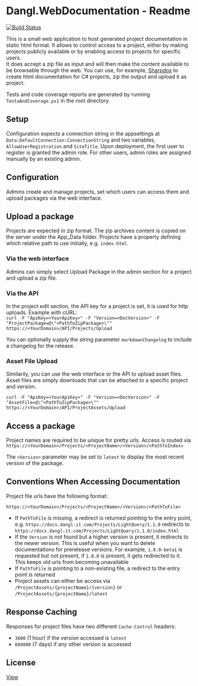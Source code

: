 # Dangl.WebDocumentation - Readme
[![Build Status](https://jenkins.dangl.me/buildStatus/icon?job=WebDocu/master)](https://jenkins.dangl.me/job/WebDocu/job/master/)


This is a small web application to host generated project documentation in static html format. It allows to control access to a project, either by making projects publicly available or by enabling access to projects for specific users.  
It does accept a zip file as input and will then make the content available to be browsable through the web. You can use, for example, [Sharpdox](https://github.com/Geaz/sharpDox) to create html documentation for C# projects, zip the output and upload it as project.

Tests and code coverage reports are generated by running `TestaAndCoverage.ps1` in the root directory.

## Setup

Configuration expects a connection string in the appsettings at `Data:DefaultConnection:ConnectionString` and two variables, `AllowUserRegistration` and `SiteTitle`. Upon deployment, the first user to register is granted the admin role. For other users, admin roles are assigned manually by an existing admin.

## Configuration

Admins create and manage projects, set which users can access them and upload packages via the web interface. 

## Upload a package

Projects are expected in zip format. The zip archives content is copied on the server under the App_Data folder. Projects have a property defining which relative path to use initially, e.g. `index.html`.

### Via the web interface
Admins can simply select Upload Package in the admin section for a project and upload a zip file.

### Via the API
In the project edit section, the API key for a project is set, it is used for http uploads.
Example with cURL:  
`curl -F "ApiKey=<YourApiKey>" -F "Version=<DocVersion>" -F "ProjectPackage=@\"<PathToZipPackage>\"" https://<YourDomain>/API/Projects/Upload`

You can optionally supply the string parameter `markdownChangelog` to include a changelog for the release.

### Asset File Upload

Similarily, you can use the web interface or the API to upload asset files. Asset files are simply downloads that can be attached to a specific project and version.

`curl -F "ApiKey=<YourApiKey>" -F "Version=<DocVersion>" -F "AssetFile=@\"<PathToZipPackage>\"" https://<YourDomain>/API/ProjectAssets/Upload`

## Access a package

Project names are required to be unique for pretty urls. Access is routed via `https://<YourDomain>/Projects/<ProjectName>/<Version>/<PathToIndex>`

The `<Version>` parameter may be set to `latest` to display the most recent version of the package.

## Conventions When Accessing Documentation

Project file urls have the following format:

    https://<YourDomain>/Projects/<ProjectName>/<Version>/<PathToFile>

  * If `PathToFile` is missing, a redirect is returned pointing to the entry point, e.g.
    `https://docs.dangl-it.com/Projects/LightQuery/1.1.0` redirects to `https://docs.dangl-it.com/Projects/LightQuery/1.1.0/index.html`
  * If the `Version` is not found but a higher version is present, it redirects to the newer version. This is useful when you want to delete documentations
    for prerelease versions. For example, `1.0.0-beta1` is requested but not present, if `1.0.0` is present, it gets redirected to it. This keeps old urls
    from becoming unavailable
  * If `PathToFile` is pointing to a non-existing file, a redirect to the entry point is returned
  * Project assets can either be access via `/ProjectAssets/{projectName}/{version}` or `/ProjectAssets/{projectName}/latest`

## Response Caching

Responses for project files have two different `Cache-Control` headers:
* `3600` (1 hour) if the version accessed is `latest`
* `604800` (7 days) if any other version is accessed

## License

[View](License.md)
